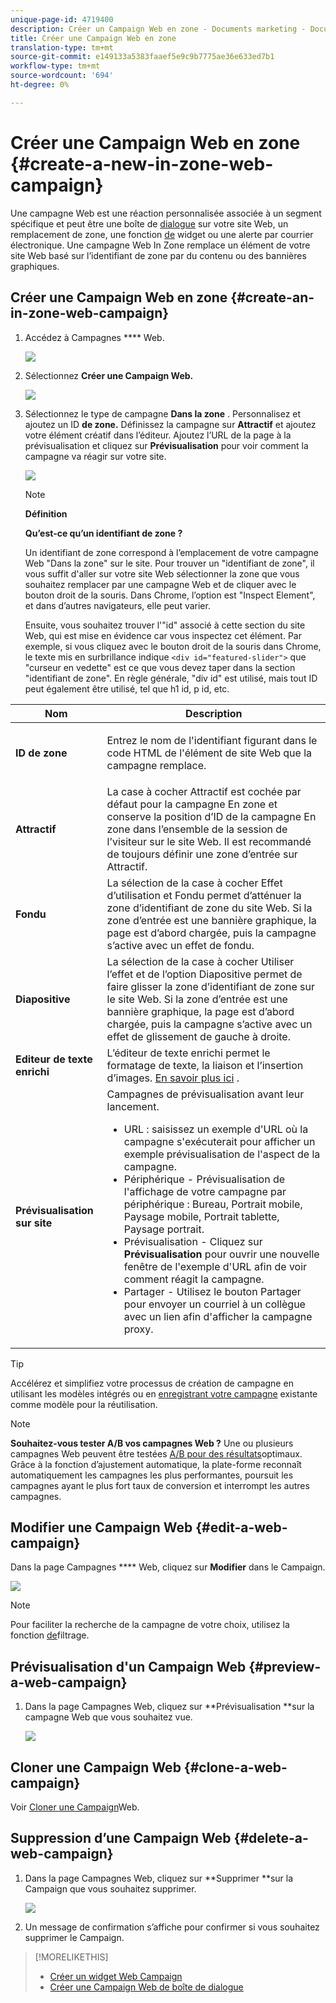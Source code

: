 ```yaml
---
unique-page-id: 4719400
description: Créer un Campaign Web en zone - Documents marketing - Documentation du produit
title: Créer une Campaign Web en zone
translation-type: tm+mt
source-git-commit: e149133a5383faaef5e9c9b7775ae36e633ed7b1
workflow-type: tm+mt
source-wordcount: '694'
ht-degree: 0%

---
```



# Créer une Campaign Web en zone {#create-a-new-in-zone-web-campaign}

Une campagne Web est une réaction personnalisée associée à un segment spécifique et peut être une boîte de [dialogue](create-a-new-dialog-web-campaign.md) sur votre site Web, un remplacement de zone, une fonction [de](create-a-new-widget-web-campaign.md) widget ou une alerte par courrier électronique. Une campagne Web In Zone remplace un élément de votre site Web basé sur l’identifiant de zone par du contenu ou des bannières graphiques.

## Créer une Campaign Web en zone {#create-an-in-zone-web-campaign}

1. Accédez à Campagnes **** Web.

   ![](assets/image2016-8-18-15-3a54-3a21.png)

1. Sélectionnez **Créer une Campaign Web.**

   ![](assets/create-new-web-campaign-hand.png)

1. Sélectionnez le type de campagne **Dans la zone** . Personnalisez et ajoutez un ID **de zone.** Définissez la campagne sur **Attractif** et ajoutez votre élément créatif dans l’éditeur. Ajoutez l’URL de la page à la prévisualisation et cliquez sur **Prévisualisation** pour voir comment la campagne va réagir sur votre site.

   ![](assets/new-3-1.png)

   >[!NOTE]
   >
   >**Définition**
   >
   >
   >**Qu’est-ce qu’un identifiant de zone ?**
   >
   >
   >Un identifiant de zone correspond à l’emplacement de votre campagne Web &quot;Dans la zone&quot; sur le site. Pour trouver un &quot;identifiant de zone&quot;, il vous suffit d&#39;aller sur votre site Web sélectionner la zone que vous souhaitez remplacer par une campagne Web et de cliquer avec le bouton droit de la souris. Dans Chrome, l’option est &quot;Inspect Element&quot;, et dans d’autres navigateurs, elle peut varier.
   >
   >
   >Ensuite, vous souhaitez trouver l&#39;&quot;id&quot; associé à cette section du site Web, qui est mise en évidence car vous inspectez cet élément. Par exemple, si vous cliquez avec le bouton droit de la souris dans Chrome, le texte mis en surbrillance indique `<div id="featured-slider">` que &quot;curseur en vedette&quot; est ce que vous devez taper dans la section &quot;identifiant de zone&quot;. En règle générale, &quot;div id&quot; est utilisé, mais tout ID peut également être utilisé, tel que h1 id, p id, etc.

<table> 
 <thead> 
  <tr> 
   <th colspan="1" rowspan="1">Nom</th> 
   <th colspan="1" rowspan="1">Description</th> 
  </tr> 
 </thead> 
 <tbody> 
  <tr> 
   <td colspan="1" rowspan="1"><strong> ID de zone </strong></td> 
   <td colspan="1" rowspan="1"><p>Entrez le nom de l'identifiant figurant dans le code HTML de l'élément de site Web que la campagne remplace.</p></td> 
  </tr> 
  <tr> 
   <td colspan="1" rowspan="1"><p><strong> Attractif </strong></p></td> 
   <td colspan="1" rowspan="1">La case à cocher Attractif est cochée par défaut pour la campagne En zone et conserve la position d’ID de la campagne En zone dans l’ensemble de la session de l’visiteur sur le site Web. Il est recommandé de toujours définir une zone d’entrée sur Attractif.</td> 
  </tr> 
  <tr> 
   <td colspan="1" rowspan="1"><p><strong> Fondu</strong> </p></td> 
   <td colspan="1" rowspan="1">La sélection de la case à cocher Effet d’utilisation et Fondu permet d’atténuer la zone d’identifiant de zone du site Web. Si la zone d’entrée est une bannière graphique, la page est d’abord chargée, puis la campagne s’active avec un effet de fondu.</td> 
  </tr> 
  <tr> 
   <td colspan="1"><strong>Diapositive</strong></td> 
   <td colspan="1">La sélection de la case à cocher Utiliser l’effet et de l’option Diapositive permet de faire glisser la zone d’identifiant de zone sur le site Web. Si la zone d’entrée est une bannière graphique, la page est d’abord chargée, puis la campagne s’active avec un effet de glissement de gauche à droite.</td> 
  </tr> 
  <tr> 
   <td colspan="1"><strong> Editeur de texte enrichi  </strong></td> 
   <td colspan="1">L’éditeur de texte enrichi permet le formatage de texte, la liaison et l’insertion d’images. <a href="using-the-web-personalization-rich-text-editor.md">En savoir plus ici</a> .</td> 
  </tr> 
  <tr> 
   <td colspan="1"><strong> Prévisualisation sur site   </strong></td> 
   <td colspan="1">Campagnes de prévisualisation avant leur lancement. <br> 
    <ul> 
     <li> URL : saisissez un exemple d'URL où la campagne s'exécuterait pour afficher un exemple prévisualisation de l'aspect de la campagne.</li> 
     <li>Périphérique - Prévisualisation de l'affichage de votre campagne par périphérique : Bureau, Portrait mobile, Paysage mobile, Portrait tablette, Paysage portrait.</li> 
     <li> Prévisualisation - Cliquez sur <strong>Prévisualisation</strong> pour ouvrir une nouvelle fenêtre de l'exemple d'URL afin de voir comment réagit la campagne.</li> 
     <li> Partager - Utilisez le bouton Partager pour envoyer un courriel à un collègue avec un lien afin d'afficher la campagne proxy.</li> 
    </ul></td> 
  </tr> 
 </tbody> 
</table>

>[!TIP]
>
>Accélérez et simplifiez votre processus de création de campagne en utilisant les modèles [](../../../product-docs/web-personalization/using-templates/using-templates-to-create-web-campaigns.md) intégrés ou en [enregistrant votre campagne](../../../product-docs/web-personalization/using-templates/using-templates-to-create-web-campaigns.md) existante comme modèle pour la réutilisation.

>[!NOTE]
>
>**Souhaitez-vous tester A/B vos campagnes Web ?** Une ou plusieurs campagnes Web peuvent être testées [A/B pour des résultats](ab-test-your-web-campaign.md)optimaux. Grâce à la fonction d’ajustement automatique, la plate-forme reconnaît automatiquement les campagnes les plus performantes, poursuit les campagnes ayant le plus fort taux de conversion et interrompt les autres campagnes.

## Modifier une Campaign Web {#edit-a-web-campaign}

Dans la page Campagnes **** Web, cliquez sur **Modifier** dans le Campaign.

![](assets/in-zone-web-campaign-edit.png)

>[!NOTE]
>
>Pour faciliter la recherche de la campagne de votre choix, utilisez la fonction [de](filter-web-campaigns.md)filtrage.

## Prévisualisation d&#39;un Campaign Web {#preview-a-web-campaign}

1. Dans la page Campagnes Web, cliquez sur **Prévisualisation **sur la campagne Web que vous souhaitez vue.

   ![](assets/in-zone-web-campaign-preview.png)

## Cloner une Campaign Web {#clone-a-web-campaign}

Voir [Cloner une Campaign](clone-a-web-campaign.md)Web.

## Suppression d’une Campaign Web {#delete-a-web-campaign}

1. Dans la page Campagnes Web, cliquez sur **Supprimer **sur la Campaign que vous souhaitez supprimer.

   ![](assets/in-zone-web-campaign-delete.png)

1. Un message de confirmation s’affiche pour confirmer si vous souhaitez supprimer le Campaign.

>[!MORELIKETHIS]
>
>* [Créer un widget Web Campaign](create-a-new-widget-web-campaign.md)
>* [Créer une Campaign Web de boîte de dialogue](create-a-new-dialog-web-campaign.md)

